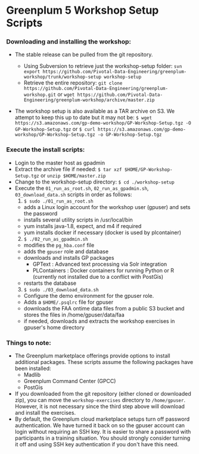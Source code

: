 # Greenplum 5 Workshop Setup Scripts

### Downloading and installing the workshop:
* The stable release can be pulled from the git repository.
  - Using Subversion to retrieve just the workshop-setup folder:
`svn export https://github.com/Pivotal-Data-Engineering/greenplum-workshop/trunk/workshop-setup workshop-setup`
  - Retrieve the entire repository:
`git clone https://github.com/Pivotal-Data-Engineering/greenplum-workshop.git` or
`wget https://github.com/Pivotal-Data-Engineering/greenplum-workshop/archive/master.zip`

* The workshop setup is also available as a TAR archive on S3. We attempt to keep this up to date but it may not be:
`$ wget https://s3.amazonaws.com/gp-demo-workshop/GP-Workshop-Setup.tgz -O GP-Workshop-Setup.tgz` or
`$ curl https://s3.amazonaws.com/gp-demo-workshop/GP-Workshop-Setup.tgz -o GP-Workshop-Setup.tgz`

### Execute the install scripts:
* Login to the master host as gpadmin
* Extract the archive file if needed:
`$ tar xzf $HOME/GP-Workshop-Setup.tgz` or `unzip $HOME/master.zip`
* Change to the workshop-setup directory:
`$ cd ./workshop-setup`
* Execute the `01_run_as_root.sh`, `02_run_as_gpadmin.sh`, `03_download_data.sh` scripts in order as follows:
  1. `$ sudo ./01_run_as_root.sh`
    - adds a Linux login account for the workshop user (gpuser) and sets the password
    - installs several utility scripts in /usr/local/bin
    - yum installs java-1.8, expect, and m4 if required
    - yum installs docker if necessary (docker is used by plcontainer)
  2. `$ ./02_run_as_gpadmin.sh`
    - modifies the `pg_hba.conf` file
    - adds the `gpuser` role and database
    - downloads and installs GP packages
      - GPText : Advanced text processing via Solr integration
      - PLContainers : Docker containers for running Python or R (currently not installed due to a conflict with PostGis)
    - restarts the database
  3. `$ sudo ./03_download_data.sh`
    - Configure the demo environment for the gpuser role.
    - Adds a `$HOME/.psqlrc` file for gpuser
    - downloads the FAA ontime data files from a public S3 bucket and stores the files in /home/gpuser/data/faa
    - if needed, downloads and extracts the workshop exercises in gpuser's home directory

### Things to note:
* The Greenplum marketplace offerings provide options to install additional packages. These scripts assume the following packages have been installed:
  - Madlib
  - Greenplum Command Center (GPCC)
  - PostGis
* If you downloaded from the git repository (either cloned or downloaded zip), you can move the `workshop-exercises` directory to `/home/gpuser`. However, it is not necessary since the third step above will download and install the exercises.
* By default, the Greenplum cloud marketplace setups turn off password authentication. We have turned it back on so the gpuser account can login without requiring an SSH key. It is easier to share a password with participants in a training situation. You should strongly consider turning it off and using SSH key authentication if you don't have this need.
